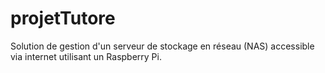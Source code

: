 # projetTutore
Solution de gestion d'un serveur de stockage en réseau (NAS) accessible via internet utilisant un Raspberry Pi.
